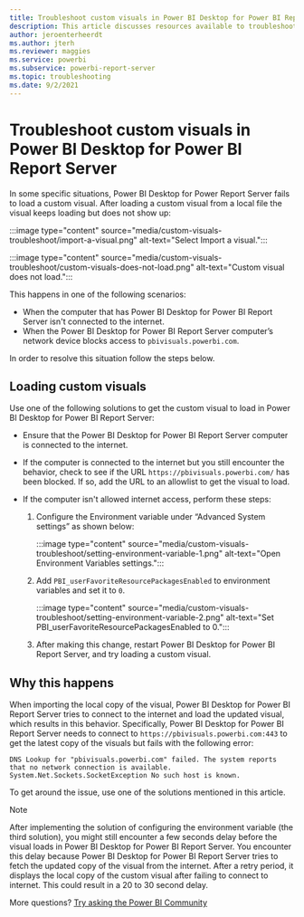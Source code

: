 ```yaml
---
title: Troubleshoot custom visuals in Power BI Desktop for Power BI Report Server
description: This article discusses resources available to troubleshoot issues with custom visuals in Power BI Desktop for Power BI Report Server.
author: jeroenterheerdt
ms.author: jterh
ms.reviewer: maggies
ms.service: powerbi
ms.subservice: powerbi-report-server
ms.topic: troubleshooting
ms.date: 9/2/2021
---
```

# Troubleshoot custom visuals in Power BI Desktop for Power BI Report Server

In some specific situations, Power BI Desktop for Power Report Server fails to load a custom visual. After loading a custom visual from a local file the visual keeps loading but does not show up:

:::image type="content" source="media/custom-visuals-troubleshoot/import-a-visual.png" alt-text="Select Import a visual.":::

:::image type="content" source="media/custom-visuals-troubleshoot/custom-visuals-does-not-load.png" alt-text="Custom visual does not load.":::

This happens in one of the following scenarios:

- When the computer that has Power BI Desktop for Power BI Report Server isn't connected to the internet.
- When the Power BI Desktop for Power BI Report Server computer’s network device blocks access to `pbivisuals.powerbi.com`.

In order to resolve this situation follow the steps below.

## Loading custom visuals

Use one of the following solutions to get the custom visual to load in Power BI Desktop for Power BI Report Server:

- Ensure that the Power BI Desktop for Power BI Report Server computer is connected to the internet.

- If the computer is connected to the internet but you still encounter the behavior, check to see if the URL `https://pbivisuals.powerbi.com/` has been blocked. If so, add the URL to an allowlist to get the visual to load.

- If the computer isn't allowed internet access, perform these steps:

    1. Configure the Environment variable under “Advanced System settings” as shown below:

        :::image type="content" source="media/custom-visuals-troubleshoot/setting-environment-variable-1.png" alt-text="Open Environment Variables settings.":::

    1. Add `PBI_userFavoriteResourcePackagesEnabled` to environment variables and set it to `0`.

        :::image type="content" source="media/custom-visuals-troubleshoot/setting-environment-variable-2.png" alt-text="Set PBI_userFavoriteResourcePackagesEnabled to 0.":::

    1. After making this change, restart Power BI Desktop for Power BI Report Server, and try loading a custom visual.

## Why this happens

When importing the local copy of the visual, Power BI Desktop for Power BI Report Server tries to connect to the internet and load the updated visual, which results in this behavior. Specifically, Power BI Desktop for Power BI Report Server needs to connect to `https://pbivisuals.powerbi.com:443` to get the latest copy of the visuals but fails with the following error:

```
DNS Lookup for "pbivisuals.powerbi.com" failed. The system reports that no network connection is available. 
System.Net.Sockets.SocketException No such host is known.
```

To get around the issue, use one of the solutions mentioned in this article.

>[!NOTE]
>After implementing the solution of configuring the environment variable (the third solution), you might still encounter a few seconds delay before the visual loads in Power BI Desktop for Power BI Report Server. You encounter this delay because Power BI Desktop for Power BI Report Server tries to fetch the updated copy of the visual from the internet. After a retry period, it displays the local copy of the custom visual after failing to connect to internet. This could result in a 20 to 30 second delay.

More questions? [Try asking the Power BI Community](https://community.powerbi.com/)
